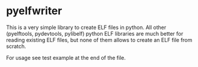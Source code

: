pyelfwriter
===========

This is a very simple library to create ELF files in python.
All other (pyelftools, pydevtools, pylibelf) python ELF 
libraries are much better for reading existing ELF files,
but none of them allows to create an ELF file from scratch.

For usage see test example at the end of the file.
